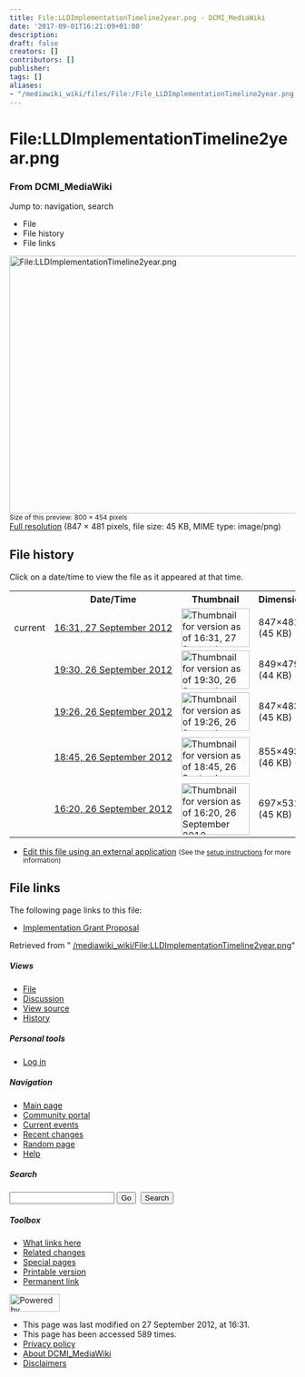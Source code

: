 ```yaml
---
title: File:LLDImplementationTimeline2year.png - DCMI_MediaWiki
date: '2017-09-01T16:21:09+01:00'
description: 
draft: false
creators: []
contributors: []
publisher: 
tags: []
aliases:
- "/mediawiki_wiki/files/File:/File_LLDImplementationTimeline2year.png.html"
---
```


<a id="top"></a>
# File:LLDImplementationTimeline2year.png

### From DCMI\_MediaWiki

Jump to: navigation, search
<!-- start content -->
- File
- File history
- File links

 [<img alt="File:LLDImplementationTimeline2year.png" src="/images/0/07/LLDImplementationTimeline2year.png" width="800" height="454">](/mediawiki_wiki/files/LLDImplementationTimeline2year.png)  
<small>Size of this preview: 800 × 454 pixels</small>  
 [Full resolution](/images/0/07/LLDImplementationTimeline2year.png)‎ (847 × 481 pixels, file size: 45 KB, MIME type: image/png)
<!-- 
NewPP limit report
Preprocessor node count: 0/1000000
Post-expand include size: 0/2097152 bytes
Template argument size: 0/2097152 bytes
Expensive parser function count: 0/100
-->
## File history

Click on a date/time to view the file as it appeared at that time.

<table class="wikitable filehistory">
  <tr>
    <td></td>
    <th>Date/Time</th>
    <th>Thumbnail</th>
    <th>Dimensions</th>
    <th>User</th>
    <th>Comment</th>
  </tr>
  <tr>
    <td>current</td>
    <td class="filehistory-selected" style="white-space: nowrap;"><a href="/mediawiki_wiki/files/LLDImplementationTimeline2year.png">16:31, 27 September 2012</a></td>
    <td><a href="/images/0/07/LLDImplementationTimeline2year.png"><img alt="Thumbnail for version as of 16:31, 27 September 2012" src="/images/0/07/LLDImplementationTimeline2year.png" width="120" height="68"></a></td>
    <td>847×481 <span style="white-space: nowrap;">(45 KB)</span>
    </td>
    <td>
      <a href="/index.php?title=User:DavidTalley&amp;action=edit&amp;redlink=1" class="new mw-userlink" title="User:DavidTalley (page does not exist)">DavidTalley</a> <span style="white-space: nowrap;"> <span class="mw-usertoollinks">(<a href="/index.php?title=User_talk:DavidTalley&amp;action=edit&amp;redlink=1" class="new" title="User talk:DavidTalley (page does not exist)">Talk</a> | <a href="/index.php/Special:Contributions/DavidTalley" title="Special:Contributions/DavidTalley">contribs</a>)</span></span>
    </td>
    <td></td>
  </tr>
  <tr>
    <td></td>
    <td style="white-space: nowrap;"><a href="/images/archive/0/07/20120927163122%21LLDImplementationTimeline2year.png">19:30, 26 September 2012</a></td>
    <td><a href="/images/archive/0/07/20120927163122%21LLDImplementationTimeline2year.png"><img alt="Thumbnail for version as of 19:30, 26 September 2012" src="/images/archive/0/07/20120927163122%21LLDImplementationTimeline2year.png" width="120" height="68"></a></td>
    <td>849×479 <span style="white-space: nowrap;">(44 KB)</span>
    </td>
    <td>
      <a href="/index.php?title=User:DavidTalley&amp;action=edit&amp;redlink=1" class="new mw-userlink" title="User:DavidTalley (page does not exist)">DavidTalley</a> <span style="white-space: nowrap;"> <span class="mw-usertoollinks">(<a href="/index.php?title=User_talk:DavidTalley&amp;action=edit&amp;redlink=1" class="new" title="User talk:DavidTalley (page does not exist)">Talk</a> | <a href="/index.php/Special:Contributions/DavidTalley" title="Special:Contributions/DavidTalley">contribs</a>)</span></span>
    </td>
    <td></td>
  </tr>
  <tr>
    <td></td>
    <td style="white-space: nowrap;"><a href="/images/archive/0/07/20120926193023%21LLDImplementationTimeline2year.png">19:26, 26 September 2012</a></td>
    <td><a href="/images/archive/0/07/20120926193023%21LLDImplementationTimeline2year.png"><img alt="Thumbnail for version as of 19:26, 26 September 2012" src="/images/archive/0/07/20120926193023%21LLDImplementationTimeline2year.png" width="120" height="68"></a></td>
    <td>847×483 <span style="white-space: nowrap;">(45 KB)</span>
    </td>
    <td>
      <a href="/index.php?title=User:DavidTalley&amp;action=edit&amp;redlink=1" class="new mw-userlink" title="User:DavidTalley (page does not exist)">DavidTalley</a> <span style="white-space: nowrap;"> <span class="mw-usertoollinks">(<a href="/index.php?title=User_talk:DavidTalley&amp;action=edit&amp;redlink=1" class="new" title="User talk:DavidTalley (page does not exist)">Talk</a> | <a href="/index.php/Special:Contributions/DavidTalley" title="Special:Contributions/DavidTalley">contribs</a>)</span></span>
    </td>
    <td></td>
  </tr>
  <tr>
    <td></td>
    <td style="white-space: nowrap;"><a href="/images/archive/0/07/20120926192619%21LLDImplementationTimeline2year.png">18:45, 26 September 2012</a></td>
    <td><a href="/images/archive/0/07/20120926192619%21LLDImplementationTimeline2year.png"><img alt="Thumbnail for version as of 18:45, 26 September 2012" src="/images/archive/0/07/20120926192619%21LLDImplementationTimeline2year.png" width="120" height="69"></a></td>
    <td>855×493 <span style="white-space: nowrap;">(46 KB)</span>
    </td>
    <td>
      <a href="/index.php?title=User:DavidTalley&amp;action=edit&amp;redlink=1" class="new mw-userlink" title="User:DavidTalley (page does not exist)">DavidTalley</a> <span style="white-space: nowrap;"> <span class="mw-usertoollinks">(<a href="/index.php?title=User_talk:DavidTalley&amp;action=edit&amp;redlink=1" class="new" title="User talk:DavidTalley (page does not exist)">Talk</a> | <a href="/index.php/Special:Contributions/DavidTalley" title="Special:Contributions/DavidTalley">contribs</a>)</span></span>
    </td>
    <td> <span class="comment">(Modifications based on email from Tom Baker)</span>
    </td>
  </tr>
  <tr>
    <td></td>
    <td style="white-space: nowrap;"><a href="/images/archive/0/07/20120926184544%21LLDImplementationTimeline2year.png">16:20, 26 September 2012</a></td>
    <td><a href="/images/archive/0/07/20120926184544%21LLDImplementationTimeline2year.png"><img alt="Thumbnail for version as of 16:20, 26 September 2012" src="/images/archive/0/07/20120926184544%21LLDImplementationTimeline2year.png" width="120" height="91"></a></td>
    <td>697×531 <span style="white-space: nowrap;">(45 KB)</span>
    </td>
    <td>
      <a href="/index.php?title=User:DavidTalley&amp;action=edit&amp;redlink=1" class="new mw-userlink" title="User:DavidTalley (page does not exist)">DavidTalley</a> <span style="white-space: nowrap;"> <span class="mw-usertoollinks">(<a href="/index.php?title=User_talk:DavidTalley&amp;action=edit&amp;redlink=1" class="new" title="User talk:DavidTalley (page does not exist)">Talk</a> | <a href="/index.php/Special:Contributions/DavidTalley" title="Special:Contributions/DavidTalley">contribs</a>)</span></span>
    </td>
    <td></td>
  </tr>
</table>

  

- [Edit this file using an external application](/index.php?title=File:LLDImplementationTimeline2year.png&action=edit&externaledit=true&mode=file "File:LLDImplementationTimeline2year.png") <small>(See the <a href="http://www.mediawiki.org/wiki/Manual:External_editors" class="external text" rel="nofollow">setup instructions</a> for more information)</small>

## File links

The following page links to this file:

- [Implementation Grant Proposal](/index.php/Implementation_Grant_Proposal "Implementation Grant Proposal")

Retrieved from " [/mediawiki_wiki/File:LLDImplementationTimeline2year.png](/mediawiki_wiki/files/File:/File:LLDImplementationTimeline2year.png.html)"

<!-- end content -->

##### Views

- [File](/mediawiki_wiki/files/File:/File:LLDImplementationTimeline2year.png.html)
- [Discussion](/index.php?title=File_talk:LLDImplementationTimeline2year.png&action=edit&redlink=1 "Discussion about the content page [t]")
- [View source](/index.php?title=File:LLDImplementationTimeline2year.png&action=edit "This page is protected.
You can view its source [e]")
- [History](/index.php?title=File:LLDImplementationTimeline2year.png&action=history "Past revisions of this page [h]")

##### Personal tools

- [Log in](/index.php?title=Special:UserLogin&returnto=File:LLDImplementationTimeline2year.png "You are encouraged to log in; however, it is not mandatory [o]")

<script type="text/javascript"> if (window.isMSIE55) fixalpha(); </script>

##### Navigation

- [Main page](/index.php/Main_Page "Visit the main page [z]")
- [Community portal](/index.php/DCMI_MediaWiki:Community_portal "About the project, what you can do, where to find things")
- [Current events](/index.php/DCMI_MediaWiki:Current_events "Find background information on current events")
- [Recent changes](/index.php/Special:RecentChanges "The list of recent changes in the wiki [r]")
- [Random page](/index.php/Special:Random "Load a random page [x]")
- [Help](/index.php/Help:Contents "The place to find out")

##### <label for="searchInput">Search</label>

<form action="/index.php" id="searchform">
				<input type="hidden" name="title" value="Special:Search">
				<input id="searchInput" title="Search DCMI_MediaWiki" accesskey="f" type="search" name="search">
				<input type="submit" name="go" class="searchButton" id="searchGoButton" value="Go" title="Go to a page with this exact name if exists"> 
				<input type="submit" name="fulltext" class="searchButton" id="mw-searchButton" value="Search" title="Search the pages for this text">
			</form>

##### Toolbox

- [What links here](/index.php/Special:WhatLinksHere/File:LLDImplementationTimeline2year.png "List of all wiki pages that link here [j]")
- [Related changes](/index.php/Special:RecentChangesLinked/File:LLDImplementationTimeline2year.png "Recent changes in pages linked from this page [k]")
- [Special pages](/index.php/Special:SpecialPages "List of all special pages [q]")
- [Printable version](/index.php?title=File:LLDImplementationTimeline2year.png&printable=yes "Printable version of this page [p]")
- [Permanent link](/index.php?title=File:LLDImplementationTimeline2year.png&oldid=3930 "Permanent link to this revision of the page")

<!-- end of the left (by default at least) column -->

 [<img src="/skins/common/images/poweredby_mediawiki_88x31.png" height="31" width="88" alt="Powered by MediaWiki">](http://www.mediawiki.org/)

- This page was last modified on 27 September 2012, at 16:31.
- This page has been accessed 589 times.
- [Privacy policy](/index.php/DCMI_MediaWiki:Privacy_policy "DCMI MediaWiki:Privacy policy")
- [About DCMI\_MediaWiki](/index.php/DCMI_MediaWiki:About "DCMI MediaWiki:About")
- [Disclaimers](/index.php/DCMI_MediaWiki:General_disclaimer "DCMI MediaWiki:General disclaimer")

<script>if (window.runOnloadHook) runOnloadHook();</script><!-- Served in 0.506 secs. -->
